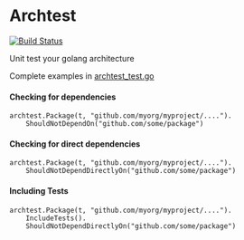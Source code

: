 # Archtest

[![Build Status](https://travis-ci.org/matthewmcnew/archtest.svg?branch=master)](https://travis-ci.org/matthewmcnew/archtest)

Unit test your golang architecture

Complete examples in [archtest_test.go](archtest_test.go)

#### Checking for dependencies

```golang
archtest.Package(t, "github.com/myorg/myproject/....").
    ShouldNotDependOn("github.com/some/package")
```

#### Checking for direct dependencies

```golang
archtest.Package(t, "github.com/myorg/myproject/....").
    ShouldNotDependDirectlyOn("github.com/some/package")
```

#### Including Tests

```golang
archtest.Package(t, "github.com/myorg/myproject/....").
    IncludeTests().
    ShouldNotDependDirectlyOn("github.com/some/package")
```